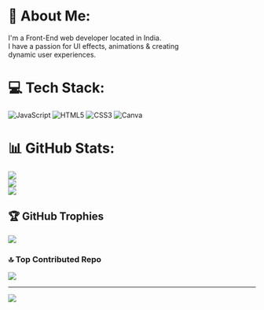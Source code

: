 # 💫 About Me:
I'm a Front-End web developer located in India.<br>I have a passion for UI effects, animations & creating <br>dynamic user experiences.


# 💻 Tech Stack:

![JavaScript](https://img.shields.io/badge/javascript-%23323330.svg?style=flat&logo=javascript&logoColor=%23F7DF1E) ![HTML5](https://img.shields.io/badge/html5-%23E34F26.svg?style=flat&logo=html5&logoColor=white) ![CSS3](https://img.shields.io/badge/css3-%231572B6.svg?style=flat&logo=css3&logoColor=white) ![Canva](https://img.shields.io/badge/Canva-%2300C4CC.svg?style=flat&logo=Canva&logoColor=white)
# 📊 GitHub Stats:
![](https://github-readme-stats.vercel.app/api?username=AyushRaj-456&theme=tokyonight&hide_border=false&include_all_commits=true&count_private=false)<br/>
![](https://github-readme-streak-stats.herokuapp.com/?user=AyushRaj-456&theme=tokyonight&hide_border=false)<br/>
![](https://github-readme-stats.vercel.app/api/top-langs/?username=AyushRaj-456&theme=tokyonight&hide_border=false&include_all_commits=true&count_private=false&layout=compact)

## 🏆 GitHub Trophies
![](https://github-profile-trophy.vercel.app/?username=AyushRaj-456&theme=onestar&no-frame=true&no-bg=false&margin-w=4)

### 🔝 Top Contributed Repo
![](https://github-contributor-stats.vercel.app/api?username=AyushRaj-456&limit=5&theme=tokyonight&combine_all_yearly_contributions=true)

---
[![](https://visitcount.itsvg.in/api?id=AyushRaj-456&icon=1&color=1)](https://visitcount.itsvg.in)

<!-- Proudly created with GPRM ( https://gprm.itsvg.in ) -->
